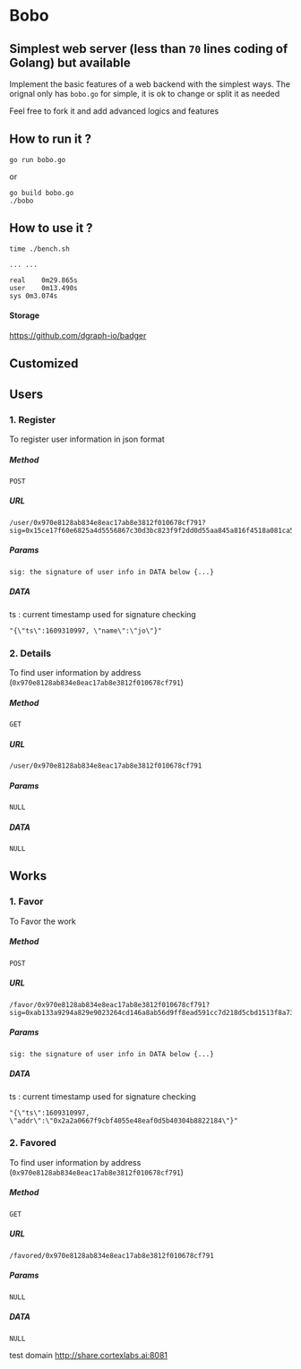 # Bobo

## Simplest web server (less than ```70``` lines coding of Golang) but available

Implement the basic features of a web backend with the simplest ways. The orignal only has ```bobo.go``` for simple, it is ok to change or split it as needed

Feel free to fork it and add advanced logics and features

## How to run it ?
```
go run bobo.go
```
or 
```
go build bobo.go
./bobo
```
## How to use it ?
```
time ./bench.sh

... ...

real	0m29.865s
user	0m13.490s
sys	0m3.074s
```

#### Storage
https://github.com/dgraph-io/badger

## Customized
## Users
### 1. Register
To register user information in json format
##### Method
```
POST
```
##### URL
```
/user/0x970e8128ab834e8eac17ab8e3812f010678cf791?sig=0x15ce17f60e6825a4d5556867c30d3bc823f9f2dd0d55aa845a816f4518a081ca5e2c9fea9ec552e861d015306c6c7c4132135e97b0e695e01c751c51e5e7075d01
```
##### Params
```
sig: the signature of user info in DATA below {...}
```

##### DATA

ts : current timestamp used for signature checking
```
"{\"ts\":1609310997, \"name\":\"jo\"}"
```

### 2. Details
To find user information by address (```0x970e8128ab834e8eac17ab8e3812f010678cf791```)
##### Method
```
GET
```
##### URL
```
/user/0x970e8128ab834e8eac17ab8e3812f010678cf791
```
##### Params
```
NULL
```

##### DATA
```
NULL
```
## Works
### 1. Favor
To Favor the work
##### Method
```
POST
```
##### URL
```
/favor/0x970e8128ab834e8eac17ab8e3812f010678cf791?sig=0xab133a9294a829e9023264cd146a8ab56d9ff8ead591cc7d218d5cbd1513f8a73fe7c6666b86f8aaffef8ba6f3cef4bfaebe4a7502df052803965440da7baa7300
```
##### Params
```
sig: the signature of user info in DATA below {...}
```

##### DATA

ts : current timestamp used for signature checking
```
"{\"ts\":1609310997, \"addr\":\"0x2a2a0667f9cbf4055e48eaf0d5b40304b8822184\"}"
```

### 2. Favored
To find user information by address (```0x970e8128ab834e8eac17ab8e3812f010678cf791```)
##### Method
```
GET
```
##### URL
```
/favored/0x970e8128ab834e8eac17ab8e3812f010678cf791
```
##### Params
```
NULL
```

##### DATA
```
NULL
```

test domain http://share.cortexlabs.ai:8081
